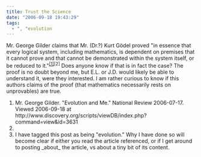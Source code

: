 ```yaml
---
title: Trust the Science
date: "2006-09-18 19:43:29"
tags:
  - ", "evolution
---
```

Mr. George Gilder claims that Mr. (Dr.?) Kurt G&#xf6;del proved "in essence that every logical system, including mathematics, is dependent on premises that it cannot prove and that cannot be demonstrated within the system itself, or be reduced to it."<sup><a href="http://www.discovery.org/scripts/viewDB/index.php?command=view&id=3631" title="Evolution and Me">[1]</a>[2]</sup>  Does anyone know if that is in fact the case?  The proof is no doubt beyond me, but E.L. or J.D.  would likely be able to understand it, were they interested.  I am rather curious to know if this authors claims of the proof (that mathematics necessarily rests on unprovables) are true.

<div class="postrefs"><ol>
<li>Mr. George Gilder.  "Evolution and Me."  National Review 2006-07-17.  Viewed 2006-09-18 at http://www.discovery.org/scripts/viewDB/index.php?command=view&id=3631</li><li>
</li><li>I have tagged this post as being "evolution."  Why I have done so will become clear if either you read the article referenced, or if I get around to posting _about_ the article, vs about a tiny bit of its content.</li>
</ol></div>

